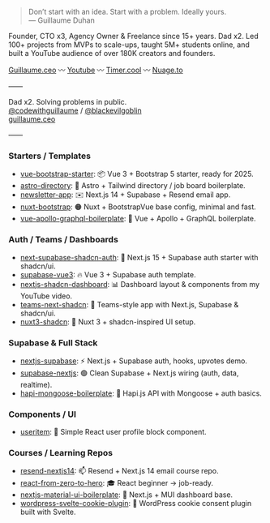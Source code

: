 
> Don’t start with an idea. Start with a problem. Ideally yours.  
> — Guillaume Duhan

Founder, CTO x3, Agency Owner & Freelance since 15+ years. Dad x2. Led 100+ projects from MVPs to scale-ups, taught 5M+ students online, and built a YouTube audience of over 180K creators and founders.

[Guillaume.ceo](https://guillaume.ceo) 〰 [Youtube](https://codeg.link) 〰 [Timer.cool](https://timer.cool) 〰 [Nuage.to](https://nuage.to)

——

Dad x2. Solving problems in public.  
[@codewithguillaume](https://www.youtube.com/@codewithguillaume) / [@blackevilgoblin](https://x.com/blackevilgoblin)  
[guillaume.ceo](https://guillaume.ceo)

——
### Starters / Templates
- [vue-bootstrap-starter](https://github.com/guillaumeduhan/vue-bootstrap-starter): 📦 Vue 3 + Bootstrap 5 starter, ready for 2025.
- [astro-directory](https://github.com/guillaumeduhan/astro-directory): 🚀 Astro + Tailwind directory / job board boilerplate.
- [newsletter-app](https://github.com/guillaumeduhan/newsletter-app): ✉️ Next.js 14 + Supabase + Resend email app.
- [nuxt-bootstrap](https://github.com/guillaumeduhan/nuxt-bootstrap): 🟠 Nuxt + BootstrapVue base config, minimal and fast.
- [vue-apollo-graphql-boilerplate](https://github.com/guillaumeduhan/vue-apollo-graphql-boilerplate): 🧬 Vue + Apollo + GraphQL boilerplate.

### Auth / Teams / Dashboards
- [next-supabase-shadcn-auth](https://github.com/guillaumeduhan/next-supabase-shadcn-auth): 🔐 Next.js 15 + Supabase auth starter with shadcn/ui.
- [supabase-vue3](https://github.com/guillaumeduhan/supabase-vue3): 🔥 Vue 3 + Supabase auth template.
- [nextjs-shadcn-dashboard](https://github.com/guillaumeduhan/nextjs-shadcn-dashboard): 📊 Dashboard layout & components from my YouTube video.
- [teams-next-shadcn](https://github.com/guillaumeduhan/teams-next-shadcn): 👥 Teams-style app with Next.js, Supabase & shadcn/ui.
- [nuxt3-shadcn](https://github.com/guillaumeduhan/nuxt3-shadcn): 🌿 Nuxt 3 + shadcn-inspired UI setup.

### Supabase & Full Stack
- [nextjs-supabase](https://github.com/guillaumeduhan/nextjs-supabase): ⚡ Next.js + Supabase auth, hooks, upvotes demo.
- [supabase-nextjs](https://github.com/guillaumeduhan/supabase-nextjs): 🟢 Clean Supabase + Next.js wiring (auth, data, realtime).
- [hapi-mongoose-boilerplate](https://github.com/guillaumeduhan/hapi-mongoose-boilerplate): 🍃 Hapi.js API with Mongoose + auth basics.

### Components / UI
- [useritem](https://github.com/guillaumeduhan/useritem): 🪪 Simple React user profile block component.

### Courses / Learning Repos
- [resend-nextjs14](https://github.com/guillaumeduhan/resend-nextjs14): 📫 Resend + Next.js 14 email course repo.
- [react-from-zero-to-hero](https://github.com/guillaumeduhan/react-from-zero-to-hero): 🎓 React beginner → job-ready.
- [nextjs-material-ui-boilerplate](https://github.com/guillaumeduhan/nextjs-material-ui-boilerplate): 🎨 Next.js + MUI dashboard base.
- [wordpress-svelte-cookie-plugin](https://github.com/guillaumeduhan/wordpress-svelte-cookie-plugin): 🍪 WordPress cookie consent plugin built with Svelte.
